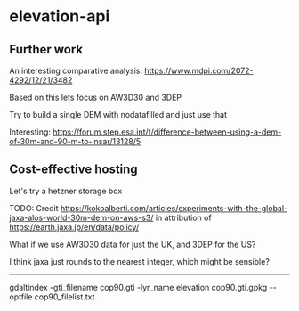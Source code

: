 # elevation-api

## Further work

An interesting comparative analysis: https://www.mdpi.com/2072-4292/12/21/3482

Based on this lets focus on AW3D30 and 3DEP

Try to build a single DEM with nodatafilled and just use that

Interesting: https://forum.step.esa.int/t/difference-between-using-a-dem-of-30m-and-90-m-to-insar/13128/5

## Cost-effective hosting

Let's try a hetzner storage box

TODO: Credit https://kokoalberti.com/articles/experiments-with-the-global-jaxa-alos-world-30m-dem-on-aws-s3/ in attribution
of https://earth.jaxa.jp/en/data/policy/

What if we use AW3D30 data for just the UK, and 3DEP for the US?

I think jaxa just rounds to the nearest integer, which might be sensible?

---

gdaltindex -gti_filename cop90.gti -lyr_name elevation cop90.gti.gpkg --optfile cop90_filelist.txt
